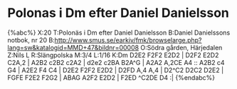 # Polonas i Dm efter Daniel Danielsson

{%abc%}
X:20
T:Polonäs i Dm efter Daniel Danielsson
B:Daniel Danielssons notbok, nr 20
B:http://www.smus.se/earkiv/fmk/browselarge.php?lang=sw&katalogid=MMD+47&bildnr=00008
O:Södra gården, Härjedalen
Z:Nils L
R:Slängpolska
M:3/4
L:1/16
K:Dm
D2E2 F2F2 E2D2 | D2F2 E2D2 C2A,2 | A2B2 c2B2 c2A2 | d2e2 c2BA B2A^G | A2A2 A,2CE A4 :: 
A2B2 c4 G4 | A2E2 F4 C4 | D2E2 F2F2 E2D2 | D2FD A,4 A,4 | 
D2^C2 D2C2 D2E2 | FGFE F2E2 F2G2 | ABAG A2F2 E2D2 | F2ED ^C2DE D4 :|
{%endabc%}
